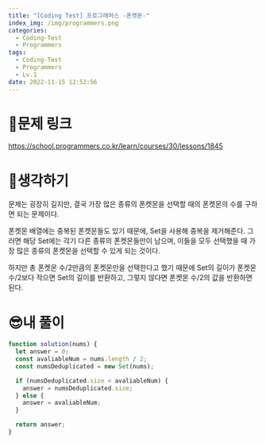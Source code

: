 ```yaml
---
title: "[Coding Test] 프로그래머스 -폰켓몬-"
index_img: /img/programmers.png
categories:
  - Coding-Test
  - Programmers
tags:
  - Coding-Test
  - Programmers
  - Lv.1
date: 2022-11-15 12:52:56
---
```


# 📃문제 링크

https://school.programmers.co.kr/learn/courses/30/lessons/1845

# 🤨생각하기

문제는 굉장히 길지만, 결국 가장 많은 종류의 폰켓몬을 선택할 때의 폰켓몬의 수를 구하면 되는 문제이다.

폰켓몬 배열에는 중복된 폰켓몬들도 있기 때문에, Set을 사용해 중복을 제거해준다. 그러면 해당 Set에는 각기 다른 종류의 폰켓몬들만이 남으며, 이들을 모두 선택했을 때 가장 많은 종류의 폰켓몬을 선택할 수 있게 되는 것이다.

하지만 총 폰켓몬 수/2만큼의 폰켓몬만을 선택한다고 했기 때문에 Set의 길이가 폰켓몬 수/2보다 작으면 Set의 길이를 반환하고, 그렇지 않다면 폰켓몬 수/2의 값을 반환하면 된다.

# 😎내 풀이

```js
function solution(nums) {
  let answer = 0;
  const avaliableNum = nums.length / 2;
  const numsDeduplicated = new Set(nums);

  if (numsDeduplicated.size < avaliableNum) {
    answer = numsDeduplicated.size;
  } else {
    answer = avaliableNum;
  }

  return answer;
}
```
